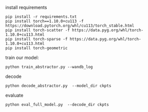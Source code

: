 install requirements
```
pip install -r requirements.txt
pip install torch==1.10.0+cu113 -f https://download.pytorch.org/whl/cu113/torch_stable.html
pip install torch-scatter -f https://data.pyg.org/whl/torch-1.10.0+cu113.html
pip install torch-sparse -f https://data.pyg.org/whl/torch-1.10.0+cu113.html
pip install torch-geometric
```
train our model:
```
python train_abstractor.py --wandb_log
```

decode

```
python decode_abstractor.py  --model_dir ckpts
```


evaluate 

```
python eval_full_model.py  --decode_dir ckpts 
```